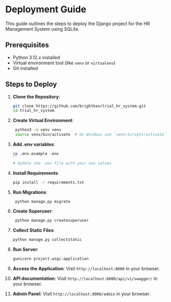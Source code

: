 # Deployment Guide

This guide outlines the steps to deploy the Django project for the HR Management System using SQLite.

## Prerequisites

- Python 3.12.x installed
- Virtual environment tool (like `venv` or `virtualenv`)
- Git installed

## Steps to Deploy

1. **Clone the Repository**:
   ```bash
   git clone https://github.com/brightkan/trial_hr_system.git
   cd trial_hr_system

2. **Create Virtual Environment**:
   ```bash
    python3 -m venv venv
    source venv/bin/activate  # On Windows use `venv\Scripts\activate`

3. **Add .env variables**:
   ```bash
   cp .env.example .env
   `
   # Update the .env file with your own values

4. **Install Requirements**:
    ```bash
    pip install -r requirements.txt
    
   
5. **Run Migrations**:
   ```bash
    python manage.py migrate
   
6. **Create Superuser**:
    ```bash
     python manage.py createsuperuser
   
7. **Collect Static Files**:
    ```bash
    python manage.py collectstatic
   
8. **Run Server**:
    ```bash
    gunicorn project.wsgi:application

9. **Access the Application**:
    Visit `http://localhost:8000` in your browser.

10. **API documentation**:
    Visit `http://localhost:8000/api/v1/swagger/` in your browser.

11. **Admin Panel**:
    Visit `http://localhost:8000/admin` in your browser.




